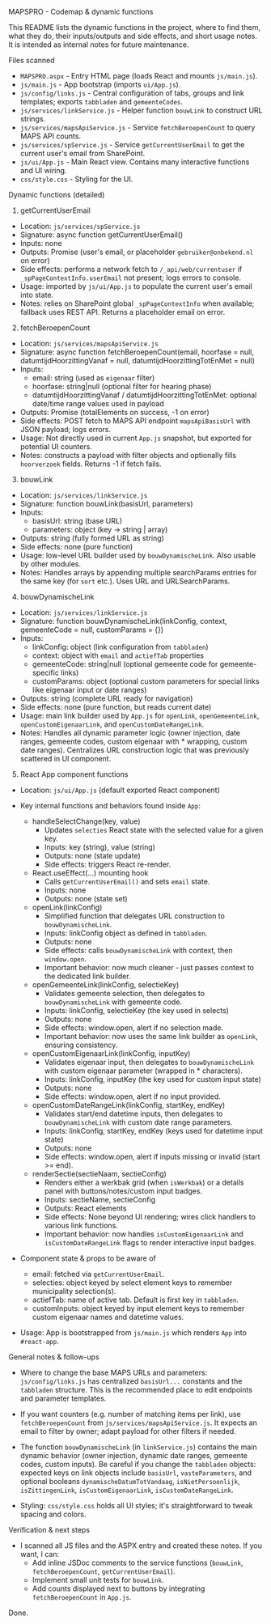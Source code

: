 MAPSPRO - Codemap & dynamic functions

This README lists the dynamic functions in the project, where to find them, what they do, their inputs/outputs and side effects, and short usage notes. It is intended as internal notes for future maintenance.

Files scanned
- `MAPSPRO.aspx` - Entry HTML page (loads React and mounts `js/main.js`).
- `js/main.js` - App bootstrap (imports `ui/App.js`).
- `js/config/links.js` - Central configuration of tabs, groups and link templates; exports `tabbladen` and `gemeenteCodes`.
- `js/services/linkService.js` - Helper function `bouwLink` to construct URL strings.
- `js/services/mapsApiService.js` - Service `fetchBeroepenCount` to query MAPS API counts.
- `js/services/spService.js` - Service `getCurrentUserEmail` to get the current user's email from SharePoint.
- `js/ui/App.js` - Main React view. Contains many interactive functions and UI wiring.
- `css/style.css` - Styling for the UI.

Dynamic functions (detailed)

1) getCurrentUserEmail
- Location: `js/services/spService.js`
- Signature: async function getCurrentUserEmail()
- Inputs: none
- Outputs: Promise<string> (user's email, or placeholder `gebruiker@onbekend.nl` on error)
- Side effects: performs a network fetch to `/_api/web/currentuser` if `_spPageContextInfo.userEmail` not present; logs errors to console.
- Usage: imported by `js/ui/App.js` to populate the current user's email into state.
- Notes: relies on SharePoint global `_spPageContextInfo` when available; fallback uses REST API. Returns a placeholder email on error.

2) fetchBeroepenCount
- Location: `js/services/mapsApiService.js`
- Signature: async function fetchBeroepenCount(email, hoorfase = null, datumtijdHoorzittingVanaf = null, datumtijdHoorzittingTotEnMet = null)
- Inputs:
  - email: string (used as `eigenaar` filter)
  - hoorfase: string|null (optional filter for hearing phase)
  - datumtijdHoorzittingVanaf / datumtijdHoorzittingTotEnMet: optional date/time range values used in payload
- Outputs: Promise<number> (totalElements on success, -1 on error)
- Side effects: POST fetch to MAPS API endpoint `mapsApiBasisUrl` with JSON payload; logs errors.
- Usage: Not directly used in current `App.js` snapshot, but exported for potential UI counters.
- Notes: constructs a payload with filter objects and optionally fills `hoorverzoek` fields. Returns -1 if fetch fails.

3) bouwLink
- Location: `js/services/linkService.js`
- Signature: function bouwLink(basisUrl, parameters)
- Inputs:
  - basisUrl: string (base URL)
  - parameters: object (key -> string | array)
- Outputs: string (fully formed URL as string)
- Side effects: none (pure function)
- Usage: low-level URL builder used by `bouwDynamischeLink`. Also usable by other modules.
- Notes: Handles arrays by appending multiple searchParams entries for the same key (for `sort` etc.). Uses URL and URLSearchParams.

4) bouwDynamischeLink
- Location: `js/services/linkService.js`
- Signature: function bouwDynamischeLink(linkConfig, context, gemeenteCode = null, customParams = {})
- Inputs:
  - linkConfig: object (link configuration from `tabbladen`)
  - context: object with `email` and `actiefTab` properties
  - gemeenteCode: string|null (optional gemeente code for gemeente-specific links)
  - customParams: object (optional custom parameters for special links like eigenaar input or date ranges)
- Outputs: string (complete URL ready for navigation)
- Side effects: none (pure function, but reads current date)
- Usage: main link builder used by `App.js` for `openLink`, `openGemeenteLink`, `openCustomEigenaarLink`, and `openCustomDateRangeLink`.
- Notes: Handles all dynamic parameter logic (owner injection, date ranges, gemeente codes, custom eigenaar with * wrapping, custom date ranges). Centralizes URL construction logic that was previously scattered in UI component.

5) React App component functions
- Location: `js/ui/App.js` (default exported React component)
- Key internal functions and behaviors found inside `App`:
  - handleSelectChange(key, value)
    - Updates `selecties` React state with the selected value for a given key.
    - Inputs: key (string), value (string)
    - Outputs: none (state update)
    - Side effects: triggers React re-render.
  - React.useEffect(...) mounting hook
    - Calls `getCurrentUserEmail()` and sets `email` state.
    - Inputs: none
    - Outputs: none (state set)
  - openLink(linkConfig)
    - Simplified function that delegates URL construction to `bouwDynamischeLink`.
    - Inputs: linkConfig object as defined in `tabbladen`.
    - Outputs: none
    - Side effects: calls `bouwDynamischeLink` with context, then `window.open`.
    - Important behavior: now much cleaner - just passes context to the dedicated link builder.
  - openGemeenteLink(linkConfig, selectieKey)
    - Validates gemeente selection, then delegates to `bouwDynamischeLink` with gemeente code.
    - Inputs: linkConfig, selectieKey (the key used in selects)
    - Outputs: none
    - Side effects: window.open, alert if no selection made.
    - Important behavior: now uses the same link builder as `openLink`, ensuring consistency.
  - openCustomEigenaarLink(linkConfig, inputKey)
    - Validates eigenaar input, then delegates to `bouwDynamischeLink` with custom eigenaar parameter (wrapped in * characters).
    - Inputs: linkConfig, inputKey (the key used for custom input state)
    - Outputs: none
    - Side effects: window.open, alert if no input provided.
  - openCustomDateRangeLink(linkConfig, startKey, endKey)
    - Validates start/end datetime inputs, then delegates to `bouwDynamischeLink` with custom date range parameters.
    - Inputs: linkConfig, startKey, endKey (keys used for datetime input state)
    - Outputs: none
    - Side effects: window.open, alert if inputs missing or invalid (start >= end).
  - renderSectie(sectieNaam, sectieConfig)
    - Renders either a werkbak grid (when `isWerkbak`) or a details panel with buttons/notes/custom input badges.
    - Inputs: sectieName, sectieConfig
    - Outputs: React elements
    - Side effects: None beyond UI rendering; wires click handlers to various link functions.
    - Important behavior: now handles `isCustomEigenaarLink` and `isCustomDateRangeLink` flags to render interactive input badges.

- Component state & props to be aware of
  - email: fetched via `getCurrentUserEmail`.
  - selecties: object keyed by select element keys to remember municipality selection(s).
  - actiefTab: name of active tab. Default is first key in `tabbladen`.
  - customInputs: object keyed by input element keys to remember custom eigenaar names and datetime values.

- Usage: App is bootstrapped from `js/main.js` which renders `App` into `#react-app`.

General notes & follow-ups
- Where to change the base MAPS URLs and parameters: `js/config/links.js` has centralized `basisUrl...` constants and the `tabbladen` structure. This is the recommended place to edit endpoints and parameter templates.

- If you want counters (e.g. number of matching items per link), use `fetchBeroepenCount` from `js/services/mapsApiService.js`. It expects an email to filter by owner; adapt payload for other filters if needed.

- The function `bouwDynamischeLink` (in `linkService.js`) contains the main dynamic behavior (owner injection, dynamic date ranges, gemeente codes, custom inputs). Be careful if you change the `tabbladen` objects: expected keys on link objects include `basisUrl`, `vasteParameters`, and optional booleans `dynamischeDatumTotVandaag`, `isNietPersoonlijk`, `isZittingenLink`, `isCustomEigenaarLink`, `isCustomDateRangeLink`.

- Styling: `css/style.css` holds all UI styles; it's straightforward to tweak spacing and colors.

Verification & next steps
- I scanned all JS files and the ASPX entry and created these notes. If you want, I can:
  - Add inline JSDoc comments to the service functions (`bouwLink`, `fetchBeroepenCount`, `getCurrentUserEmail`).
  - Implement small unit tests for `bouwLink`.
  - Add counts displayed next to buttons by integrating `fetchBeroepenCount` in `App.js`.

Done. 
